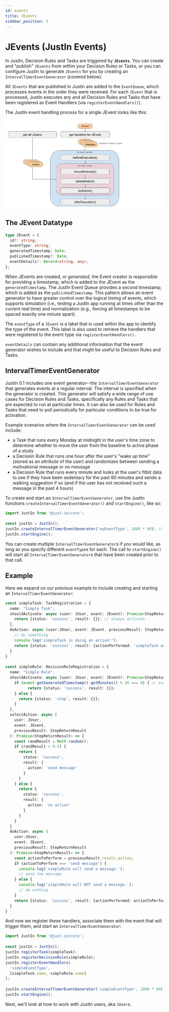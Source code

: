 ```yaml
---
id: events
title: JEvents
sidebar_position: 3
---
```


# JEvents (JustIn Events)

In JustIn, Decision Rules and Tasks are triggered by **`JEvents`**. You can create and "publish" `JEvents` from within your Decision Rules or Tasks, or you can configure JustIn to generate `JEvents` for you by creating an `IntervalTimerEventGenerator` (covered below). 

All `JEvents` that are published in JustIn are added to the `EventQueue`, which processes events in the order they were received. For each `JEvent` that is processed, JustIn executes any and all Decision Rules and Tasks that have been registered as Event Handlers (via `registerEventHandlers()`). 

The JustIn event handling process for a single JEvent looks like this:

![event process img](/img/ProcessEvent.png)

## The JEvent Datatype

```ts
type JEvent = {
  id?: string;
  eventType: string;
  generatedTimestamp: Date;
  publishedTimestamp?: Date;
  eventDetails?: Record<string, any>;
};
```

When JEvents are created, or *generated*, the Event creator is responsible for providing a timestamp, which is added to the JEvent as the `generatedTimestamp`. The JustIn Event Queue provides a second timestamp, which is added as the `publishedTimestamp`. This pattern allows an event generator to have greater control over the logical timing of events, which supports simulation (i.e., testing a JustIn app running at times other than the current real time) and normalization (e.g., forcing all timestamps to be spaced exactly one minute apart).

The `eventType` of a `JEvent` is a label that is used within the app to identify the type of the event. This label is also used to retrieve the handlers that were registered to the event type via `registerEventHandlers()`. 

`eventDetails` can contain any additional information that the event generator wishes to include and that might be useful to Decision Rules and Tasks.

## IntervalTimerEventGenerator

JustIn 0.1 includes one event generator--the `IntervalTimerEventGenerator` that generates events at a regular interval. The interval is specified when the generator is created. This generator will satisfy a wide range of use cases for Decision Rules and Tasks, specifically any Rules and Tasks that are expected to run at particular times. It can also be used for Rules and Tasks that need to poll periodically for particular conditions to be true for activation.

Example scenarios where the `IntervalTimerEventGenerator` can be used include:
- a Task that runs every Monday at midnight in the user's time zone to determine whether to move the user from the baseline to active phase of a study
- a Decision Rule that runs one hour after the user's "wake up time" (stored as an attribute of the user) and randomizes between sending a motivational message or no message
- a Decision Rule that runs every minute and looks at the user's fitbit data to see if they have been sedentary for the past 60 minutes and sends a walking suggestion if so (and if the user has not received such a message in the past 4 hours)

To create and start an `IntervalTimerEventGenerator`, use the JustIn functions `createIntervalTimerEventGenerator()` and `startEngine()`, like so:

```ts
import JustIn from '@just-in/core';

const justIn = JustIn();
justIn.createIntervalTimerEventGenerator('myEventType', 1000 * 60); // one minute in ms
justIn.startEngine();
```

You can create multiple `IntervalTimerEventGenerator`s if you would like, as long as you specify different `eventType`s for each. The call to `startEngine()` will start all `IntervalTimerEventGenerator`s that have been created prior to that call.

## Example
Here we expand on our previous example to include creating and starting an `IntervalTimerEventGenerator`:
```ts
const simpleTask: TaskRegistration = {
  name: "Simple Task",
  shouldActivate: async (user: JUser, event: JEvent): Promise<StepReturnResult> => {
    return {status: 'success', result: {}}; // always activate
  },
  doAction: async (user:JUser, event: JEvent, previousResult: StepReturnResult): Promise<StepReturnResult> => {
    // do something
    console.log('simpleTask is doing an action!');
    return {status: 'success', result: {actionPerformed: 'simpleTask action'}};
  }
}

const simpleRule: DecisionRuleRegistration = {
  name: "Simple Rule",
  shouldActivate: async (user: JUser, event: JEvent): Promise<StepReturnResult> => {
    if (event.getGeneratedTimestamp().getMinutes() % 30 === 0) { // every 1/2 hour
          return {status: 'success', result: {}};
    } else {
      return {status: 'stop', result: {}};
    }
  },
  selectAction: async (
    user: JUser, 
    event: JEvent,
    previousResult: StepReturnResult
  ): Promise<StepReturnResult> => {
    const randResult = Math.random();
    if (randResult < 0.5) {
      return {
        status: 'success',
        result: {
          action: 'send message'
        }
      }
    } else {
      return {
        status: 'success',
        result: {
          action: 'no action'
        }
      }
    }
  }
  doAction: async (
    user:JUser, 
    event: JEvent, 
    previousResult: StepReturnResult
  ): Promise<StepReturnResult> => {
    const actionToPerform = previousResult.result.action;
    if (actionToPerform === 'send message') {
      console.log('simpleRule will send a message.');
      // send the message
    } else {
      console.log('simpleRule will NOT send a message.');
      // do nothing
    }
    return {status: 'success', result: {actionPerformed: actionToPerform}};
  }
}
```

And now we register these handlers, associate them with the event that will trigger them, and start an `IntervalTimerEventGenerator`:
```ts
import JustIn from '@just-in/core';

const justIn = JustIn();
justIn.registerTask(simpleTask);
justIn.registerDecisionRule(simpleRule);
justIn.registerEventHandlers(
  'simpleEventType', 
  [simpleTask.name, simpleRule.name]
);

justIn.createIntervalTimerEventGenerator('simpleEventType', 1000 * 60);
justIn.startEngine();
```

Next, we'll look at how to work with JustIn users, aka `JUser`s.

